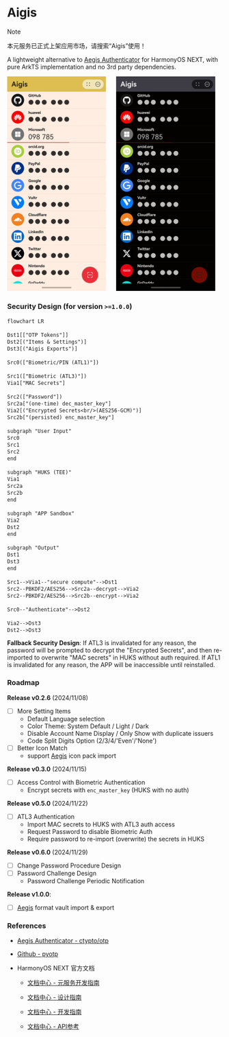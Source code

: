 # Aigis

> [!NOTE]
> 本元服务已正式上架应用市场，请搜索“Aigis”使用！

A lightweight alternative to [Aegis Authenticator](https://github.com/beemdevelopment/Aegis) for HarmonyOS NEXT, with pure ArkTS implementation and no 3rd party dependencies.

<p float="left">
  <img height="500px" alt="screenshot_light" src="./docs/images/screenshot_light.jpg" />
  &nbsp;&nbsp;&nbsp;&nbsp;
  <img height="500px" alt="screenshot_dark" src="./docs/images/screenshot_dark.jpg" />
</p>

### Security Design (for version `>=1.0.0`)

```mermaid
flowchart LR

Dst1[["OTP Tokens"]]
Dst2[("Items & Settings")]
Dst3[("Aigis Exports")]

Src0(["Biometric/PIN (ATL1)"])

Src1(["Biometric (ATL3)"])
Via1["MAC Secrets"]

Src2(["Password"])
Src2a["(one-time) dec_master_key"]
Via2[("Encrypted Secrets<br/>(AES256-GCM)")]
Src2b["(persisted) enc_master_key"]

subgraph "User Input"
Src0
Src1
Src2
end

subgraph "HUKS (TEE)"
Via1
Src2a
Src2b
end

subgraph "APP Sandbox"
Via2
Dst2
end

subgraph "Output"
Dst1
Dst3
end

Src1-->Via1--"secure compute"-->Dst1
Src2--PBKDF2/AES256-->Src2a--decrypt-->Via2
Src2--PBKDF2/AES256-->Src2b--encrypt-->Via2

Src0--"Authenticate"-->Dst2

Via2-->Dst3
Dst2-->Dst3
```

**Fallback Security Design**: If ATL3 is invalidated for any reason, the password will be prompted to decrypt the "Encrypted Secrets", and then re-imported to overwrite "MAC secrets" in HUKS without auth required. If ATL1 is invalidated for any reason, the APP will be inaccessible until reinstalled.

### Roadmap

**Release v0.2.6** (2024/11/08)

- [ ] More Setting Items
  - Default Language selection
  - Color Theme: System Default / Light / Dark
  - Disable Account Name Display / Only Show with duplicate issuers
  - Code Split Digits Option (2/3/4/'Even'/'None')
- [ ] Better Icon Match
  - support [Aegis](https://github.com/beemdevelopment/Aegis) icon pack import

**Release v0.3.0** (2024/11/15)

- [ ] Access Control with Biometric Authentication
  - Encrypt secrets with `enc_master_key` (HUKS with no auth)

**Release v0.5.0** (2024/11/22)

- [ ] ATL3 Authentication
  - Import MAC secrets to HUKS with ATL3 auth access
  - Request Password to disable Biometric Auth
  - Require password to re-import (overwrite) the secrets in HUKS

**Release v0.6.0** (2024/11/29)

- [ ] Change Password Procedure Design
- [ ] Password Challenge Design
  - Password Challenge Periodic Notification

**Release v1.0.0**:

- [ ] [Aegis](https://github.com/beemdevelopment/Aegis) format vault import & export



### References

- [Aegis Authenticator - ctypto/otp](https://github.com/beemdevelopment/Aegis/tree/master/app/src/main/java/com/beemdevelopment/aegis/crypto/otp)

- [Github - pyotp](https://github.com/pyauth/pyotp.git)

- HarmonyOS NEXT 官方文档
  
  - [文档中心 - 元服务开发指南](https://developer.huawei.com/consumer/cn/doc/atomic-guides-V5/atomic-service-V5)

  - [文档中心 - 设计指南](https://developer.huawei.com/consumer/cn/doc/design-guides/design-concepts-0000001795698445)

  - [文档中心 - 开发指南](https://developer.huawei.com/consumer/cn/doc/harmonyos-guides-V5/application-dev-guide-V5?catalogVersion=V5)

  - [文档中心 - API参考](https://developer.huawei.com/consumer/cn/doc/harmonyos-references-V5/development-intro-api-V5?catalogVersion=V5)

